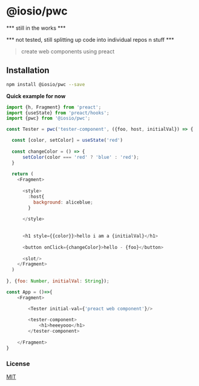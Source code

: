 
    
# @iosio/pwc

*** still in the works ***

*** not tested, still splitting up code into individual repos n stuff ***

> create web components using preact

## Installation 
```sh
npm install @iosio/pwc --save
```

**Quick example for now**
```js
import {h, Fragment} from 'preact';
import {useState} from 'preact/hooks';
import {pwc} from '@iosio/pwc';

const Tester = pwc('tester-component', ({foo, host, initialVal}) => {

  const [color, setColor] = useState('red')
  
  const changeColor = () => {
      setColor(color === 'red' ? 'blue' : 'red');
  }
  
  return (
    <Fragment>
    
      <style>
        :host{
          background: aliceblue;
        }
      
      </style>
    
    
      <h1 style={{color}}>hello i am a {initialVal}</h1>
      
      <button onClick={changeColor}>hello - {foo}</button>
      
      <slot/>
    </Fragment>
  )
  
}, {foo: Number, initialVal: String});

const App = ()=>{
    <Fragment>

        <Tester initial-val={'preact web component'}/>   
        
        <tester-component>
            <h1>heeeyooo</h1>
        </tester-component>
        
    </Fragment>
}

```


### License


[MIT]

[MIT]: https://choosealicense.com/licenses/mit/


